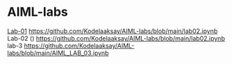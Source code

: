 # AIML-labs
[Lab-01]()
https://github.com/Kodelaaksay/AIML-labs/blob/main/lab02.ipynb
Lab-02 ()
https://github.com/Kodelaaksay/AIML-labs/blob/main/lab02.ipynb
lab-3
https://github.com/Kodelaaksay/AIML-labs/blob/main/AIML_LAB_03.ipynb
